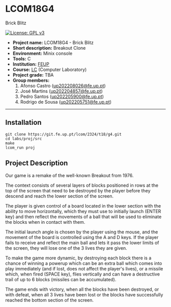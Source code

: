 # LCOM18G4
Brick Blitz

[![License: GPL v3](https://img.shields.io/badge/License-GPLv3-blue.svg)](https://www.gnu.org/licenses/gpl-3.0)


- **Project name:** LCOM18G4 - Brick Blitz
- **Short description:** Breakout Clone
- **Environment:** Minix console
- **Tools:** C
- **Institution:** [FEUP](https://sigarra.up.pt/feup/en/web_page.Inicial)
- **Course:** [LC](https://sigarra.up.pt/feup/en/UCURR_GERAL.FICHA_UC_VIEW?pv_ocorrencia_id=520323) (Computer Laboratory)
- **Project grade:** TBA
- **Group members:**
    1. Afonso Castro (up202208026@fe.up.pt)
    2. José Martins (up202204857@fe.up.pt)
    3. Pedro Santos (up202205900@fe.up.pt)
    4. Rodrigo de Sousa (up202205751@fe.up.pt)

---

## Installation

    git clone https://git.fe.up.pt/lcom/2324/t18/g4.git
    cd labs/proj/src
    make
    lcom_run proj
    
## Project Description

Our game is a remake of the well-known Breakout from 1976.

The context consists of several layers of blocks positioned in rows at the top of the screen that need to be destroyed by the player before they descend and reach the lower section of the screen. 

The player is given control of a board located in the lower section with the ability to move horizontally, which they must use to initially launch (ENTER key) and then reflect the movements of a ball that will be used to eliminate the blocks when in contact with them.

The initial launch angle is chosen by the player using the mouse, and the movement of the board is controlled using the A and D keys.
If the player fails to receive and reflect the main ball and lets it pass the lower limits of the screen, they will lose one of the 3 lives they are given.

To make the game more dynamic, by destroying each block there is a chance of winning a powerup which can be an extra ball which comes into play immediately (and if lost, does not affect the player's lives), or a missile which, when fired (SPACE key), flies vertically and can have a destructive trail of up to 6 blocks (missiles can be accumulated).

The game ends with victory, when all the blocks have been destroyed, or with defeat, when all 3 lives have been lost or the blocks have successfully reached the bottom section of the screen. 
